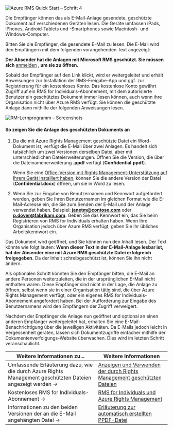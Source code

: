 ![Azure RMS Quick Start – Schritt 4](../media/AzRMS_QuickStartSteps4.PNG)

Die Empfänger können das als E-Mail-Anlage gesendete, geschützte Dokument auf verschiedenen Geräten lesen. Die Geräte umfassen iPads, iPhones, Android-Tablets und -Smartphones sowie Macintosh- und Windows-Computer.

Bitten Sie die Empfänger, die gesendete E-Mail zu lesen. Die E-Mail wird den Empfängern mit dem folgenden vorangehenden Text angezeigt:

**Der Absender hat die Anlagen mit Microsoft RMS geschützt. Sie müssen sich** [anmelden](http://aka.ms/rms)
      **, um sie zu öffnen.**

Sobald der Empfänger auf den Link klickt, wird er weitergeleitet und erhält Anweisungen zur Installation der RMS-Freigabe-App und ggf. zur Registrierung für ein kostenloses Konto. Das kostenlose Konto gewährt Zugriff auf ein RMS for Individuals-Abonnement, mit dem autorisierte Benutzer ein geschütztes Dokument immer lesen können, auch wenn ihre Organisation nicht über Azure RMS verfügt. Sie können die geschützte Anlage dann mithilfe der folgenden Anweisungen lesen.

![RM-Lernprogramm – Screenshots](../media/AzRMS_Tutorial_4_Screenshots.png)

#### <a name="to-view-the-protected-document-attachment"></a>So zeigen Sie die Anlage des geschützten Dokuments an

1.  Da die mit Azure Rights Management geschützte Datei ein Word-Dokument ist, verfügt die E-Mail über zwei Anlagen. Es handelt sich tatsächlich um zwei Versionen derselben Datei, aber mit unterschiedlichen Dateierweiterungen. Öffnen Sie die Version, die über die Dateinamenerweiterung **.ppdf** verfügt (**Confidential.ppdf**).

    Wenn Sie eine [Office-Version mit Rights Management-Unterstützung auf Ihrem Gerät installiert haben](https://technet.microsoft.com/library/dn655136.aspx), können Sie die andere Version der Datei (**Confidential.docx**) öffnen, um sie in Word zu lesen.

2.  Wenn Sie zur Eingabe von Benutzernamen und Kennwort aufgefordert werden, geben Sie Ihren Benutzernamen im gleichen Format wie die E-Mail-Adresse ein, die Sie zum Senden der E-Mail und der Anlage verwendet haben. Beispiel: **janetm@contoso.com** oder **p.dover@fabrikam.com**. Geben Sie das Kennwort ein, das Sie beim Registrieren von RMS for Individuals erhalten haben. Wenn Ihre Organisation jedoch über Azure RMS verfügt, geben Sie Ihr übliches Arbeitskennwort ein.

Das Dokument wird geöffnet, und Sie können nun den Inhalt lesen. Der Text könnte wie folgt lauten: **Wenn dieser Text in der E-Mail-Anlage lesbar ist, hat der Absender eine mit Azure RMS geschützte Datei erfolgreich freigegeben.** Da der Inhalt schreibgeschützt ist, können Sie ihn nicht ändern.

Als optionalen Schritt könnten Sie den Empfänger bitten, die E-Mail an andere Personen weiterzuleiten, die in der ursprünglichen E-Mail nicht enthalten waren. Diese Empfänger sind nicht in der Lage, die Anlage zu öffnen, selbst wenn sie in einer Organisation tätig sind, die über Azure Rights Management verfügt, oder ein eigenes RMS for Individuals-Abonnement angefordert haben. Bei der Aufforderung zur Eingabe des Benutzernamens wird den Empfängern der Zugriff verweigert.

Nachdem der Empfänger die Anlage nun geöffnet und optional an einen anderen Empfänger weitergeleitet hat, erhalten Sie eine E-Mail-Benachrichtigung über die jeweiligen Aktivitäten. Da E-Mails jedoch leicht in Vergessenheit geraten, lassen sich Dokumentzugriffe einfacher mithilfe der Dokumentenverfolgungs-Website überwachen. Dies wird im letzten Schritt veranschaulicht.

|Weitere Informationen zu...|Weitere Informationen|
|--------------------------------|--------------------------|
|Umfassende Erläuterung dazu, wie die durch Azure Rights Management geschützten Dateien angezeigt werden   →|[Anzeigen und Verwenden der durch Rights Management geschützten Dateien](../rms-client/sharing-app-view-use-files.md)|
|Kostenloses RMS for Individuals-Abonnement   →|[RMS for Individuals und Azure Rights Management](../understand-explore/rms-for-individuals.md)|
|Informationen zu den beiden Versionen der an die E-Mail angehängten Datei   →|[Erläuterung zur automatisch erstellten PPDF-Datei](../rms-client/sharing-app-dialog-box.md)|



<!--HONumber=Jan17_HO1-->


